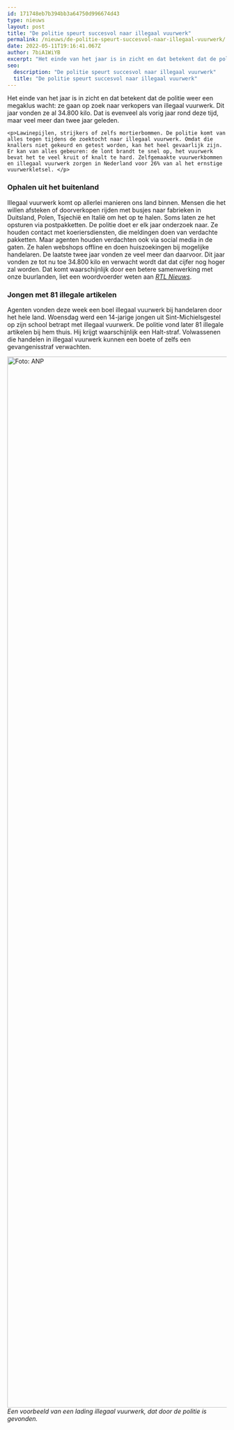 ```yaml
---
id: 171748eb7b394bb3a64750d996674d43
type: nieuws
layout: post
title: "De politie speurt succesvol naar illegaal vuurwerk"
permalink: /nieuws/de-politie-speurt-succesvol-naar-illegaal-vuurwerk/
date: 2022-05-11T19:16:41.067Z
author: 7biA1WiYB
excerpt: "Het einde van het jaar is in zicht en dat betekent dat de politie weer een megaklus wacht: ze gaan op zoek naar verkopers van illegaal vuurwerk. Dit jaar vonden ze al 34.800 kilo. Dat is evenveel als vorig jaar rond deze tijd, maar veel meer dan twee jaar geleden.  "
seo:
  description: "De politie speurt succesvol naar illegaal vuurwerk"
  title: "De politie speurt succesvol naar illegaal vuurwerk"
---
```

Het einde van het jaar is in zicht en dat betekent dat de politie weer een megaklus wacht: ze gaan op zoek naar verkopers van illegaal vuurwerk. Dit jaar vonden ze al 34.800 kilo. Dat is evenveel als vorig jaar rond deze tijd, maar veel meer dan twee jaar geleden.  

    <p>Lawinepijlen, strijkers of zelfs mortierbommen. De politie komt van alles tegen tijdens de zoektocht naar illegaal vuurwerk. Omdat die knallers niet gekeurd en getest worden, kan het heel gevaarlijk zijn. Er kan van alles gebeuren: de lont brandt te snel op, het vuurwerk bevat het te veel kruit of knalt te hard. Zelfgemaakte vuurwerkbommen en illegaal vuurwerk zorgen in Nederland voor 26% van al het ernstige vuurwerkletsel. </p>
<h3>Ophalen uit het buitenland</h3>
<p>Illegaal vuurwerk komt op allerlei manieren ons land binnen. Mensen die het willen afsteken of doorverkopen rijden met busjes naar fabrieken in Duitsland, Polen, Tsjechië en Italië om het op te halen. Soms laten ze het opsturen via postpakketten. De politie doet er elk jaar onderzoek naar. Ze houden contact met koeriersdiensten, die meldingen doen van verdachte pakketten. Maar agenten houden verdachten ook via social media in de gaten. Ze halen webshops offline en doen huiszoekingen bij mogelijke handelaren. De laatste twee jaar vonden ze veel meer dan daarvoor. Dit jaar vonden ze tot nu toe 34.800 kilo en verwacht wordt dat dat cijfer nog hoger zal worden. Dat komt waarschijnlijk door een betere samenwerking met onze buurlanden, liet een woordvoerder weten aan <em><a href="https://www.rtlnieuws.nl/nieuws/nederland/artikel/4946081/illegaal-vuurwerk-politie-beslag-genomen-2019" target="_blank">RTL Nieuws</a></em>.</p>
<h3>Jongen met 81 illegale artikelen</h3>
<p>Agenten vonden deze week een boel illegaal vuurwerk bij handelaren door het hele land. Woensdag werd een 14-jarige jongen uit Sint-Michielsgestel op zijn school betrapt met illegaal vuurwerk. De politie vond later 81 illegale artikelen bij hem thuis. Hij krijgt waarschijnlijk een Halt-straf. Volwassenen die handelen in illegaal vuurwerk kunnen een boete of zelfs een gevangenisstraf verwachten.</p>
<p><div class="media media-element-container media-default"><div id="file-539130" class="file file-image file-image-jpeg">

        
  
  <div class="content">
    <img alt="Foto: ANP" title="Foto: ANP" height="2413" width="3620" class="media-element file-default" data-delta="1" src="https://7dagen.netlify.app/sites/default/files/ANP-306807444_0.jpg">  </div>

  
</div>
</div><em>Een voorbeeld van een lading illegaal vuurwerk, dat door de politie is gevonden. </em>  
